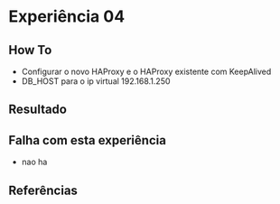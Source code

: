 # Experiência 04

## How To

- Configurar o novo HAProxy e o HAProxy existente com KeepAlived
- DB_HOST para o ip virtual 192.168.1.250
 
## Resultado


## Falha com esta experiência

- nao ha


## Referências

